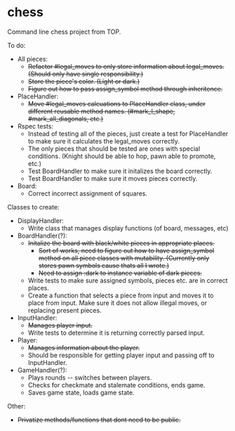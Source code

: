 # chess
Command line chess project from TOP.

To do:
* All pieces:
  * ~~Refactor #legal_moves to only store information about legal_moves. (Should only have single responsibility.)~~
  * ~~Store the piece's color. (Light or dark.)~~
  * ~~Figure out how to pass assign_symbol method through inheritence.~~
* PlaceHandler:
  * ~~Move #legal_moves calcuations to PlaceHandler class, under different reusable method names. (#mark_l_shape, #mark_all_diagonals, etc.)~~
* Rspec tests:
  * Instead of testing all of the pieces, just create a test for PlaceHandler to make sure it calculates the legal_moves correctly.
  * The only pieces that should be tested are ones with special conditions. (Knight should be able to hop, pawn able to promote, etc.)
  * Test BoardHandler to make sure it initalizes the board correctly.
  * Test BoardHandler to make sure it moves pieces correctly.
* Board:
  * Correct incorrect assignment of squares.

Classes to create:
* DisplayHandler:
  * Write class that manages display functions (of board, messages, etc)
* BoardHandler(?):
  * ~~Initalize the board with black/white pieces in appropriate places.~~ 
    * ~~Sort of works, need to figure out how to have assign_symbol method on all piece classes with mutability. (Currently only stores pawn symbols cause thats all I wrote.)~~
    * ~~Need to assign :dark to instance variable of dark pieces.~~
  * Write tests to make sure assigned symbols, pieces etc. are in correct places.
  * Create a function that selects a piece from input and moves it to place from input. Make sure it does not allow illegal moves, or replacing present pieces.
* InputHandler:
  * ~~Manages player input.~~
  * Write tests to determine it is returning correctly parsed input.
* Player:
  * ~~Manages information about the player.~~
  * Should be responsible for getting player input and passing off to InputHandler.
* GameHandler(?):
  * Plays rounds -- switches between players.
  * Checks for checkmate and stalemate conditions, ends game.
  * Saves game state, loads game state.

Other:
* ~~Privatize methods/functions that dont need to be public.~~